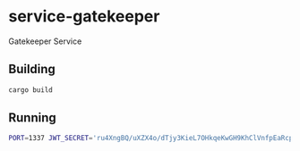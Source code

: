 # service-gatekeeper
Gatekeeper Service

## Building

```bash
cargo build
```

## Running

```bash
PORT=1337 JWT_SECRET='ru4XngBQ/uXZX4o/dTjy3KieL7OHkqeKwGH9KhClVnfpEaRcpw+rNvvSiC66dyiY' SERVICE_USERS="http://localhost:8880" ./target/debug/gatekeeper
```
